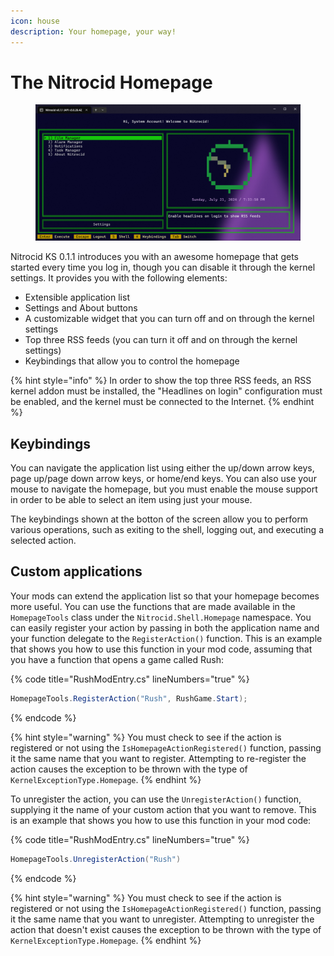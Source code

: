```yaml
---
icon: house
description: Your homepage, your way!
---
```


# The Nitrocid Homepage

<figure><img src="../../.gitbook/assets/image (2).png" alt=""><figcaption></figcaption></figure>

Nitrocid KS 0.1.1 introduces you with an awesome homepage that gets started every time you log in, though you can disable it through the kernel settings. It provides you with the following elements:

* Extensible application list
* Settings and About buttons
* A customizable widget that you can turn off and on through the kernel settings
* Top three RSS feeds (you can turn it off and on through the kernel settings)
* Keybindings that allow you to control the homepage

{% hint style="info" %}
In order to show the top three RSS feeds, an RSS kernel addon must be installed, the "Headlines on login" configuration must be enabled, and the kernel must be connected to the Internet.
{% endhint %}

## Keybindings

You can navigate the application list using either the up/down arrow keys, page up/page down arrow keys, or home/end keys. You can also use your mouse to navigate the homepage, but you must enable the mouse support in order to be able to select an item using just your mouse.

The keybindings shown at the botton of the screen allow you to perform various operations, such as exiting to the shell, logging out, and executing a selected action.

## Custom applications

Your mods can extend the application list so that your homepage becomes more useful. You can use the functions that are made available in the `HomepageTools` class under the `Nitrocid.Shell.Homepage` namespace. You can easily register your action by passing in both the application name and your function delegate to the `RegisterAction()` function. This is an example that shows you how to use this function in your mod code, assuming that you have a function that opens a game called Rush:

{% code title="RushModEntry.cs" lineNumbers="true" %}
```csharp
HomepageTools.RegisterAction("Rush", RushGame.Start);
```
{% endcode %}

{% hint style="warning" %}
You must check to see if the action is registered or not using the `IsHomepageActionRegistered()` function, passing it the same name that you want to register. Attempting to re-register the action causes the exception to be thrown with the type of `KernelExceptionType.Homepage`.
{% endhint %}

To unregister the action, you can use the `UnregisterAction()` function, supplying it the name of your custom action that you want to remove. This is an example that shows you how to use this function in your mod code:

{% code title="RushModEntry.cs" lineNumbers="true" %}
```csharp
HomepageTools.UnregisterAction("Rush")
```
{% endcode %}

{% hint style="warning" %}
You must check to see if the action is registered or not using the `IsHomepageActionRegistered()` function, passing it the same name that you want to unregister. Attempting to unregister the action that doesn't exist causes the exception to be thrown with the type of `KernelExceptionType.Homepage`.
{% endhint %}
